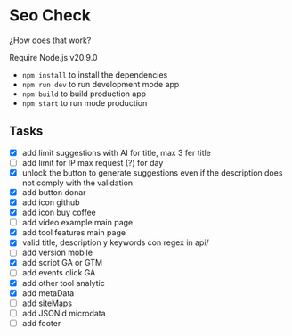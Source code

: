 # Seo Check

¿How does that work?

Require Node.js v20.9.0

* `npm install` to install the dependencies
* `npm run dev` to run development mode app
* `npm build` to build production app
* `npm start` to run mode production

## Tasks

- [x] add limit suggestions with AI for title, max 3 fer title
- [ ] add limit for IP max request (?) for day
- [x] unlock the button to generate suggestions even if the description does not comply with  the validation
- [x] add button donar
- [x] add icon github
- [x] add icon buy coffee
- [ ] add vídeo example main page
- [x] add tool features main page
- [x] valid title, description y keywords con regex in api/
- [ ] add version mobile
- [x] add script GA or GTM
- [ ] add events click GA
- [x] add other tool analytic
- [x] add metaData
- [ ] add siteMaps
- [ ] add JSONld microdata
- [ ] add footer